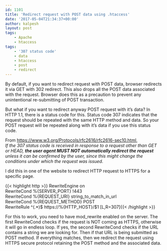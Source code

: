 ```yaml
---
id: 1101
title: 'Redirect request with POST data using .htaccess'
date: '2017-05-04T21:34:37+00:00'
author: kalpesh
layout: post
tags:
    - Apache
    - htaccess
tags:
    - '307 status code'
    - data
    - htaccess
    - post
    - redirect
---
```


By default, if you want to redirect request with POST data, browser redirects it via GET with 302 redirect. This also drops all the POST data associated with the request. Browser does this as a precaution to prevent any unintentional re-submitting of POST transaction.

But what if you want to redirect anyway POST request with it’s data? In HTTP 1.1, there is a status code for this. Status code 307 indicates that the request should be repeated with the same HTTP method and data. So your POST request will be repeated along with it’s data if you use this status code.

From https://www.w3.org/Protocols/rfc2616/rfc2616-sec10.html,  
*If the 307 status code is received in response to a request other than GET or HEAD, **the user agent MUST NOT automatically redirect the request** unless it can be confirmed by the user, since this might change the conditions under which the request was issued.*

I did this in one of the website to redirect HTTP request to HTTPS for a specific page.

{{< highlight http >}} RewriteEngine on  
RewriteCond %{SERVER_PORT} !443  
RewriteCond %{REQUEST_URI} string_to_match_in_url  
RewriteCond %{REQUEST_METHOD} POST  
RewriteRule ^(.*)$ https://%{HTTP_HOST}/$1 [L,R=307]{{< /highlight >}}

For this to work, you need to have mod_rewrite enabled on the server. The first RewriteCond checks if the request is NOT coming as HTTPS, otherwise it will go in endless loop. If yes, the second RewriteCond checks if the URL contains a string we are looking for. Then if that URL is being submitted as POST method. If everything matches, then we redirect the request using HTTPS secure protocol retaining the POST method and the associated data.